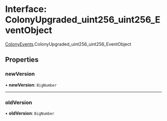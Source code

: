 # Interface: ColonyUpgraded\_uint256\_uint256\_EventObject

[ColonyEvents](../modules/ColonyEvents.md).ColonyUpgraded_uint256_uint256_EventObject

## Properties

### newVersion

• **newVersion**: `BigNumber`

___

### oldVersion

• **oldVersion**: `BigNumber`
